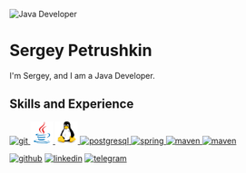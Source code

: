 ![Java Developer](https://static.independent.co.uk/s3fs-public/thumbnails/image/2017/01/11/12/artificial-intelligence-3.jpg)

# Sergey Petrushkin

I'm Sergey, and I am a Java Developer. 

## Skills and Experience 
<p align="left"> <a href="https://git-scm.com/" target="_blank" rel="noreferrer"> <img src="https://www.vectorlogo.zone/logos/git-scm/git-scm-icon.svg" alt="git" width="40" height="40"/> </a> <a href="https://www.java.com" target="_blank" rel="noreferrer"> <img src="https://raw.githubusercontent.com/devicons/devicon/master/icons/java/java-original.svg" alt="java" width="40" height="40"/> </a> <a href="https://www.linux.org/" target="_blank" rel="noreferrer"> <img src="https://raw.githubusercontent.com/devicons/devicon/master/icons/linux/linux-original.svg" alt="linux" width="40" height="40"/> </a> <a href="https://www.postgresql.org/" target="_blank" rel="noreferrer"> <img src="https://dataera.com.tr/wp-content/uploads/2018/07/postgresql-logo-1.jpg" alt="postgresql" width="40" height="40"/> <a href="https://spring.io/" target="_blank" rel="noreferrer"> <img src="https://www.vectorlogo.zone/logos/springio/springio-icon.svg" alt="spring" width="40" height="40"/> </a> <a href="https://maven.apache.org/" target="_blank" rel="noreferrer"> <img src="https://external-content.duckduckgo.com/iu/?u=https%3A%2F%2Fcdn.icon-icons.com%2Ficons2%2F2107%2FPNG%2F512%2Ffile_type_maven_icon_130397.png&f=1&nofb=1&ipt=3b6b5c1bc118724b79ca622c01fc0ef9704e14c0bcdd6c241a1b9ed4d6ccaa43&ipo=images" alt="maven" width="40" height="40"/> </a> <a href="https://hibernate.org/" target="_blank" rel="noreferrer"> <img src="https://coursehunter.net/uploads/course_posters_/osnovy-hibernate-dlya-nachinayushchih.jpg" alt="maven" width="40" height="40"/> </a> </p>



 
 
[<img src='https://cdn.jsdelivr.net/npm/simple-icons@3.0.1/icons/github.svg' alt='github' height='40'>](https://github.com/f0restend)  [<img src='https://cdn.jsdelivr.net/npm/simple-icons@3.0.1/icons/linkedin.svg' alt='linkedin' height='40'>](https://www.linkedin.com/in/dominguez-it/)  [<img src='https://cdn.jsdelivr.net/npm/simple-icons@3.0.1/icons/telegram.svg' alt='telegram' height='40'>](https://t.me/Joy_Bronson) 
